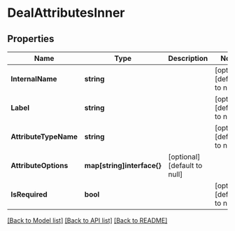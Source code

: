 # DealAttributesInner

## Properties
Name | Type | Description | Notes
------------ | ------------- | ------------- | -------------
**InternalName** | **string** |  | [optional] [default to null]
**Label** | **string** |  | [optional] [default to null]
**AttributeTypeName** | **string** |  | [optional] [default to null]
**AttributeOptions** | **map[string]interface{}** | [optional] [default to null]
**IsRequired** | **bool** |  | [optional] [default to null]

[[Back to Model list]](../README.md#documentation-for-models) [[Back to API list]](../README.md#documentation-for-api-endpoints) [[Back to README]](../README.md)


